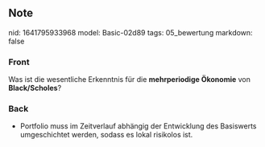 ## Note
nid: 1641795933968
model: Basic-02d89
tags: 05_bewertung
markdown: false

### Front
Was ist die wesentliche Erkenntnis für die <b>mehrperiodige
Ökonomie</b> von <b>Black/Scholes</b>?

### Back
<ul>
  <li>Portfolio muss im Zeitverlauf abhängig der Entwicklung des
  Basiswerts umgeschichtet werden, sodass es lokal risikolos ist.
</ul>
